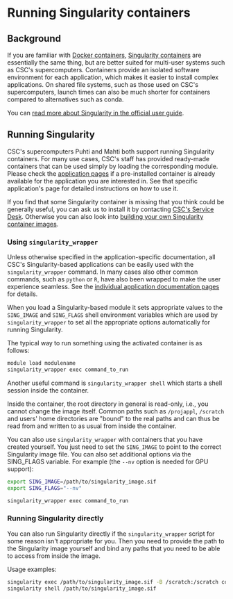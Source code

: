 # Running Singularity containers

## Background

If you are familiar with [Docker containers](https://en.wikipedia.org/wiki/Docker_(software)), [Singularity containers](https://sylabs.io/singularity/) are essentially the same thing, but are better suited for multi-user systems such as CSC's supercomputers. Containers provide an isolated software environment for each application, which makes it easier to install complex applications. On shared file systems, such as those used on CSC's supercomputers, launch times can also be much shorter for containers compared to alternatives such as conda.

You can [read more about Singularity in the official user guide](https://sylabs.io/guides/3.6/user-guide/).

## Running Singularity

CSC's supercomputers Puhti and Mahti both support running Singularity containers. For many use cases, CSC's staff has provided ready-made containers that can be used simply by loading the corresponding module. Please check the [application pages](../../apps/index.md) if a pre-installed container is already available for the application you are interested in. See that specific application's page for detailed instructions on how to use it.

If you find that some Singularity container is missing that you think could be generally useful, you can ask us to install it by contacting [CSC's Service Desk](https://www.csc.fi/en/contact-info).  Otherwise you can also look into [building your own Singularity container images](creating.md).

### Using `singularity_wrapper`

Unless otherwise specified in the application-specific documentation, all CSC's Singularity-based applications can be easily used with the `singularity_wrapper` command. In many cases also other common commands, such as `python` or `R`, have also been wrapped to make the user experience seamless. See the [individual application documentation pages](../../apps/index.md) for details.

When you load a Singularity-based module it sets appropriate values to the `SING_IMAGE` and `SING_FLAGS` shell environment variables which are used by `singularity_wrapper` to set all the appropriate options automatically for running Singularity.

The typical way to run something using the activated container is as follows:

```bash
module load modulename
singularity_wrapper exec command_to_run
```

Another useful command is `singularity_wrapper shell` which starts a shell session inside the container.

Inside the container, the root directory in general is read-only, i.e., you cannot change the image itself. Common paths such as `/projappl`, `/scratch` and users' home directories are "bound" to the real paths and can thus be read from and written to as usual from inside the container.

You can also use `singularity_wrapper` with containers that you have created yourself. You just need to set the `SING_IMAGE` to point to the correct Singularity image file. You can also set additional options via the SING_FLAGS variable. For example (the `--nv` option is needed for GPU support):

```bash
export SING_IMAGE=/path/to/singularity_image.sif
export SING_FLAGS="--nv"

singularity_wrapper exec command_to_run
```

### Running Singularity directly

You can also run Singularity directly if the `singularity_wrapper` script for some reason isn't appropriate for you.  Then you need to provide the path to the Singularity image yourself and bind any paths that you need to be able to access from inside the image.

Usage examples:

```bash
singularity exec /path/to/singularity_image.sif -B /scratch:/scratch command_to_run
singularity shell /path/to/singularity_image.sif
```
